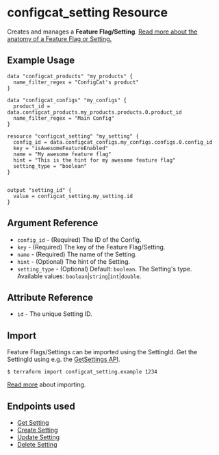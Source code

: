 # configcat_setting Resource

Creates and manages a **Feature Flag/Setting**. [Read more about the anatomy of a Feature Flag or Setting.](https://configcat.com/docs/main-concepts) 

## Example Usage

```hcl
data "configcat_products" "my_products" {
  name_filter_regex = "ConfigCat's product"
}

data "configcat_configs" "my_configs" {
  product_id = data.configcat_products.my_products.products.0.product_id
  name_filter_regex = "Main Config"
}

resource "configcat_setting" "my_setting" {
  config_id = data.configcat_configs.my_configs.configs.0.config_id
  key = "isAwesomeFeatureEnabled"
  name = "My awesome feature flag"
  hint = "This is the hint for my awesome feature flag"
  setting_type = "boolean"
}


output "setting_id" {
  value = configcat_setting.my_setting.id
}
```

## Argument Reference

* `config_id` - (Required) The ID of the Config.
* `key` - (Required) The key of the Feature Flag/Setting.
* `name` - (Required) The name of the Setting.
* `hint` - (Optional) The hint of the Setting.
* `setting_type` - (Optional) Default: `boolean`. The Setting's type.  
Available values: `boolean`|`string`|`int`|`double`.

## Attribute Reference

* `id` - The unique Setting ID.

## Import

Feature Flags/Settings can be imported using the SettingId. Get the SettingId using e.g. the [GetSettings API](https://api.configcat.com/docs/#operation/get-settings).

```
$ terraform import configcat_setting.example 1234
```

[Read more](https://learn.hashicorp.com/tutorials/terraform/state-import) about importing.

## Endpoints used
* [Get Setting](https://api.configcat.com/docs/index.html#operation/get-setting)
* [Create Setting](https://api.configcat.com/docs/index.html#operation/create-setting)
* [Update Setting](https://api.configcat.com/docs/index.html#operation/update-setting)
* [Delete Setting](https://api.configcat.com/docs/index.html#operation/delete-setting)

